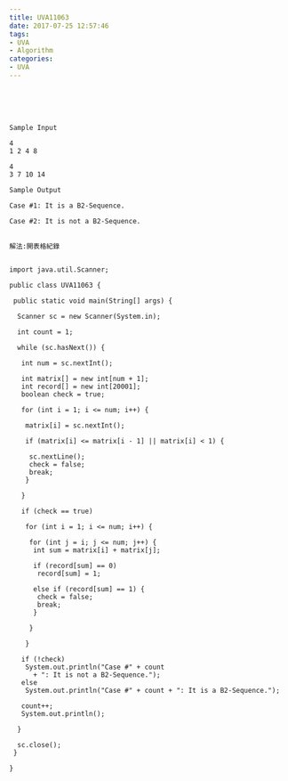 ```yaml
---
title: UVA11063
date: 2017-07-25 12:57:46
tags:
- UVA
- Algorithm
categories:
- UVA
---
```




 <br /> <br /> <br />

<!-- more -->

	Sample Input

	4
	1 2 4 8
	 
	4
	3 7 10 14
	 
	Sample Output

	Case #1: It is a B2-Sequence.
	 
	Case #2: It is not a B2-Sequence.
	
	
	解法:開表格紀錄
	
	
	import java.util.Scanner;

	public class UVA11063 {

	 public static void main(String[] args) {

	  Scanner sc = new Scanner(System.in);

	  int count = 1;

	  while (sc.hasNext()) {

	   int num = sc.nextInt();

	   int matrix[] = new int[num + 1];
	   int record[] = new int[20001];
	   boolean check = true;

	   for (int i = 1; i <= num; i++) {

		matrix[i] = sc.nextInt();

		if (matrix[i] <= matrix[i - 1] || matrix[i] < 1) {

		 sc.nextLine();
		 check = false;
		 break;
		}

	   }

	   if (check == true)

		for (int i = 1; i <= num; i++) {

		 for (int j = i; j <= num; j++) {
		  int sum = matrix[i] + matrix[j];

		  if (record[sum] == 0)
		   record[sum] = 1;

		  else if (record[sum] == 1) {
		   check = false;
		   break;
		  }

		 }

		}

	   if (!check)
		System.out.println("Case #" + count
		  + ": It is not a B2-Sequence.");
	   else
		System.out.println("Case #" + count + ": It is a B2-Sequence.");

	   count++;
	   System.out.println();

	  }

	  sc.close();
	 }

	}
</br>

